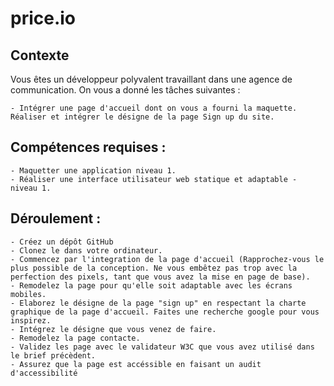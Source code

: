 # price.io
## Contexte

Vous êtes un développeur polyvalent travaillant dans une agence de communication. On vous a donné les tâches suivantes : 

    - Intégrer une page d'accueil dont on vous a fourni la maquette. 
    Réaliser et intégrer le désigne de la page Sign up du site.

## Compétences requises : 

    - Maquetter une application niveau 1.
    - Réaliser une interface utilisateur web statique et adaptable - niveau 1.

## Déroulement :

    - Créez un dépôt GitHub
    - Clonez le dans votre ordinateur.
    - Commencez par l'integration de la page d'accueil (Rapprochez-vous le plus possible de la conception. Ne vous embêtez pas trop avec la perfection des pixels, tant que vous avez la mise en page de base).
    - Remodelez la page pour qu'elle soit adaptable avec les écrans mobiles.
    - Elaborez le désigne de la page "sign up" en respectant la charte graphique de la page d'accueil. Faites une recherche google pour vous inspirez.
    - Intégrez le désigne que vous venez de faire.
    - Remodelez la page contacte.
    - Validez les page avec le validateur W3C que vous avez utilisé dans le brief précèdent.
    - Assurez que la page est accéssible en faisant un audit d'accessibilité
